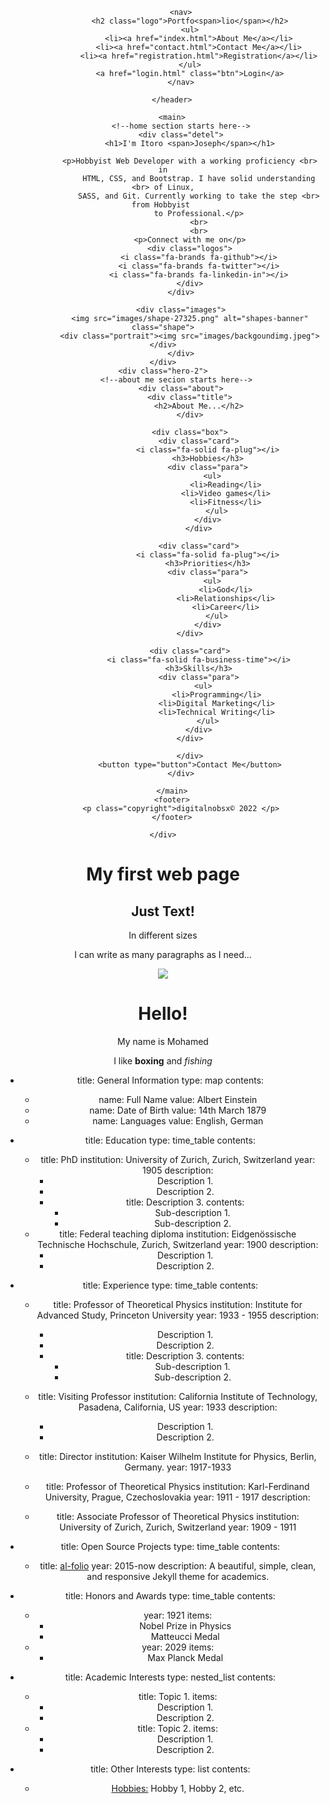 
<html>

<head>
  <meta charset="utf-8">
  <meta name="viewport" content="width=device-width">
  <title>My Portfolio</title>
  
<body>
  <div class="hero">
      <!--header secion starts here-->
        <header> 
            
            <nav>
                <h2 class="logo">Portfo<span>lio</span></h2>
                <ul>
                    <li><a href="index.html">About Me</a></li>
                    <li><a href="contact.html">Contact Me</a></li>
                    <li><a href="registration.html">Registration</a></li>
                </ul>
                <a href="login.html" class="btn">Login</a>
            </nav>

        </header>

        <main>
            <!--home section starts here-->
            <div class="detel">
                <h1>I'm Itoro <span>Joseph</span></h1>
                
                <p>Hobbyist Web Developer with a working proficiency <br> in
                    HTML, CSS, and Bootstrap. I have solid understanding <br> of Linux,
                    SASS, and Git. Currently working to take the step <br> from Hobbyist 
                    to Professional.</p>
                    <br>
                    <br>
                <p>Connect with me on</p>
                <div class="logos">
                    <i class="fa-brands fa-github"></i>
                    <i class="fa-brands fa-twitter"></i>
                    <i class="fa-brands fa-linkedin-in"></i>
                </div>
            </div>
               
            <div class="images">
                <img src="images/shape-27325.png" alt="shapes-banner" class="shape">
                <div class="portrait"><img src="images/backgoundimg.jpeg"></div>
            </div>
    </div>
    <div class="hero-2">
          <!--about me secion starts here-->
            <div class="about">
                <div class="title">
                    <h2>About Me...</h2>
                </div>

                <div class="box">
                    <div class="card">
                        <i class="fa-solid fa-plug"></i>
                        <h3>Hobbies</h3>
                        <div class="para">
                            <ul>  
                                <li>Reading</li>
                                <li>Video games</li>
                                <li>Fitness</li>
                            </ul>
                        </div>
                    </div>

                    <div class="card">
                        <i class="fa-solid fa-plug"></i>
                        <h3>Priorities</h3>
                        <div class="para">
                            <ul>  
                                <li>God</li>
                                <li>Relationships</li>
                                <li>Career</li>
                            </ul>
                        </div>
                </div>

                <div class="card">
                    <i class="fa-solid fa-business-time"></i>
                    <h3>Skills</h3>
                    <div class="para">
                        <ul>  
                            <li>Programming</li>
                            <li>Digital Marketing</li>
                            <li>Technical Writing</li>
                        </ul>
                    </div>
                </div>
                
                </div>
                <button type="button">Contact Me</button>
            </div>
            
        </main>
        <footer>
            <p class="copyright">digitalnobsx© 2022 </p>
        </footer>

    </div>
</body>

</html>






<html>

<head>

  <title>What appears in browser tab</title>

</head>

<body>
  <!-- Largest heading size-->
  <h1>My first web page</h1>
  
   <!-- Sub heading-->
  <h2>Just Text!</h2>

  <!-- paragraph tag is used for adding text-->
  <p>In different sizes</p>
  <p>I can write as many paragraphs as I need...</p>


<img src="images/image.jpg">

  
</body>

</html>




<h1>Hello!</h1>
<p>My name is Mohamed</p>
<p>I like <b>boxing</b> and <i>fishing</i>

  - title: General Information
  type: map
  contents:
    - name: Full Name
      value: Albert Einstein
    - name: Date of Birth
      value: 14th March 1879
    - name: Languages
      value: English, German

- title: Education
  type: time_table
  contents:
    - title: PhD
      institution: University of Zurich, Zurich, Switzerland
      year: 1905
      description:
        - Description 1.
        - Description 2.
        - title: Description 3.
          contents:
            - Sub-description 1.
            - Sub-description 2.
    - title: Federal teaching diploma
      institution: Eidgenössische Technische Hochschule, Zurich, Switzerland
      year: 1900
      description:
        - Description 1.
        - Description 2.

- title: Experience
  type: time_table
  contents:
    - title: Professor of Theoretical Physics
      institution: Institute for Advanced Study, Princeton University
      year: 1933 - 1955
      description:
        - Description 1.
        - Description 2.
        - title: Description 3.
          contents:
            - Sub-description 1.
            - Sub-description 2.
    - title: Visiting Professor
      institution: California Institute of Technology, Pasadena, California, US
      year: 1933
      description:
        - Description 1.
        - Description 2.

    - title: Director
      institution: Kaiser Wilhelm Institute for Physics, Berlin, Germany.
      year: 1917-1933

    - title: Professor of Theoretical Physics
      institution: Karl-Ferdinand University, Prague, Czechoslovakia
      year: 1911 - 1917
      description:

    - title: Associate Professor of Theoretical Physics
      institution: University of Zurich, Zurich, Switzerland
      year: 1909 - 1911

- title: Open Source Projects
  type: time_table
  contents:
    - title: <a href="https://github.com/alshedivat/al-folio">al-folio</a>
      year: 2015-now
      description: A beautiful, simple, clean, and responsive Jekyll theme for academics.

- title: Honors and Awards
  type: time_table
  contents:
    - year: 1921
      items: 
        - Nobel Prize in Physics 
        - Matteucci Medal
    - year: 2029
      items: 
        - Max Planck Medal

- title: Academic Interests
  type: nested_list
  contents:
    - title: Topic 1.
      items: 
        - Description 1.
        - Description 2.
    - title: Topic 2.
      items:
        - Description 1.
        - Description 2.

- title: Other Interests
  type: list
  contents:
    - <u>Hobbies:</u> Hobby 1, Hobby 2, etc.
